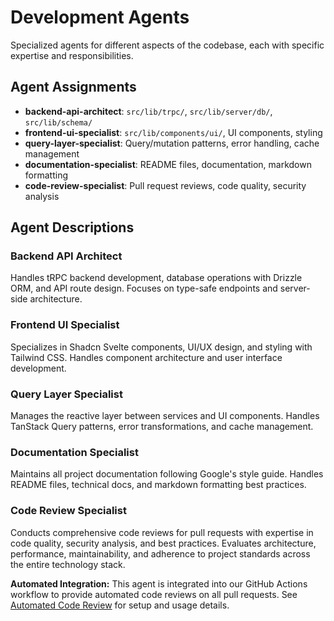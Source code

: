 # Development Agents

Specialized agents for different aspects of the codebase, each with specific expertise and responsibilities.

## Agent Assignments

- **backend-api-architect**: `src/lib/trpc/`, `src/lib/server/db/`, `src/lib/schema/`
- **frontend-ui-specialist**: `src/lib/components/ui/`, UI components, styling
- **query-layer-specialist**: Query/mutation patterns, error handling, cache management
- **documentation-specialist**: README files, documentation, markdown formatting
- **code-review-specialist**: Pull request reviews, code quality, security analysis

## Agent Descriptions

### Backend API Architect

Handles tRPC backend development, database operations with Drizzle ORM, and API route design. Focuses on type-safe endpoints and server-side architecture.

### Frontend UI Specialist

Specializes in Shadcn Svelte components, UI/UX design, and styling with Tailwind CSS. Handles component architecture and user interface development.

### Query Layer Specialist

Manages the reactive layer between services and UI components. Handles TanStack Query patterns, error transformations, and cache management.

### Documentation Specialist

Maintains all project documentation following Google's style guide. Handles README files, technical docs, and markdown formatting best practices.

### Code Review Specialist

Conducts comprehensive code reviews for pull requests with expertise in code quality, security analysis, and best practices. Evaluates architecture, performance, maintainability, and adherence to project standards across the entire technology stack.

**Automated Integration:** This agent is integrated into our GitHub Actions workflow to provide automated code reviews on all pull requests. See [Automated Code Review](automated-code-review.md) for setup and usage details.
